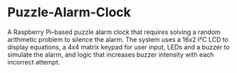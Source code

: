 # Puzzle-Alarm-Clock
A Raspberry Pi–based puzzle alarm clock that requires solving a random arithmetic problem to silence the alarm. The system uses a 16x2 I²C LCD to display equations, a 4x4 matrix keypad for user input, LEDs and a buzzer to simulate the alarm, and logic that increases buzzer intensity with each incorrect attempt.
